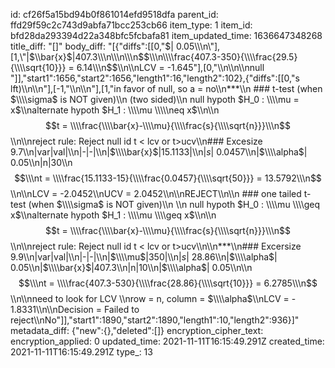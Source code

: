 id: cf26f5a15bd94b0f861014efd9518dfa
parent_id: ffd29f59c2c743d9abfa71bcc253cb66
item_type: 1
item_id: bfd28da293394d22a348bfc5fcbafa81
item_updated_time: 1636647348268
title_diff: "[]"
body_diff: "[{\"diffs\":[[0,\"$| 0.05\\\n\"],[1,\"|$\\\\bar{x}$|407.3\\\n\\\n\\\n$$\\\n\\\\frac{407.3-350}{\\\\frac{29.5}{\\\\sqrt{10}}} = 6.14\\\n$$\\\n\\\nLCV = -1.645\"],[0,\"\\\n\\\n\\\nnull \"]],\"start1\":1656,\"start2\":1656,\"length1\":16,\"length2\":102},{\"diffs\":[[0,\"s lft)\\\n\\\n\"],[-1,\"\\\n\\\n\"],[1,\"in favor of null, so a = no\\\n***\\\n ### t-test (when $\\\\sigma$ is NOT given)\\\n (two sided)\\\n null hypoth $H_0 : \\\\mu = x$\\\nalternate hypoth $H_1 : \\\\mu \\\\\neq x$\\\n\\\n$$t = \\\\frac{\\\\bar{x}-\\\\mu}{\\\\frac{s}{\\\\sqrt{n}}}\\\n$$\\\n\\\nreject rule: Reject null id t < lcv or t>ucv\\\n### Excesize 9.7\\\n|var|val|\\\n|-|-|\\\n|$\\\\bar{x}$|15.1133|\\\n|$s$| 0.0457\\\n|$\\\\alpha$| 0.05\\\n|n|30\\\n$$\\\nt = \\\\frac{15.1133-15}{\\\\frac{0.0457}{\\\\sqrt{50}}} = 13.5792\\\n$$\\\n\\\nLCV = -2.0452\\\nUCV = 2.0452\\\n\\\nREJECT\\\n\\\n ### one tailed t-test (when $\\\\sigma$ is NOT given)\\\n \\\n null hypoth $H_0 : \\\\mu \\\\geq x$\\\nalternate hypoth $H_1 : \\\\mu \\\\geq x$\\\n\\\n$$t = \\\\frac{\\\\bar{x}-\\\\mu}{\\\\frac{s}{\\\\sqrt{n}}}\\\n$$\\\n\\\nreject rule: Reject null id t < lcv or t>ucv\\\n\\\n***\\\n### Excersize 9.9\\\n|var|val|\\\n|-|-|\\\n|$\\\\mu$|350|\\\n|$s$| 28.86\\\n|$\\\\alpha$| 0.05\\\n|$\\\\bar{x}$|407.3\\\n|n|10\\\n|$\\\\alpha$| 0.05\\\n\\\n$$\\\nt = \\\\frac{407.3-530}{\\\\frac{28.86}{\\\\sqrt{10}}} = 6.2785\\\n$$\\\n\\\nneed to look for LCV \\\nrow = n, column = $\\\\alpha$\\\nLCV = - 1.8331\\\n\\\nDecision = Failed to reject\\\nNo\"]],\"start1\":1890,\"start2\":1890,\"length1\":10,\"length2\":936}]"
metadata_diff: {"new":{},"deleted":[]}
encryption_cipher_text: 
encryption_applied: 0
updated_time: 2021-11-11T16:15:49.291Z
created_time: 2021-11-11T16:15:49.291Z
type_: 13